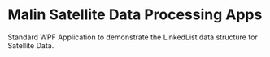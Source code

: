 # Malin Satellite Data Processing Apps
Standard WPF Application to demonstrate the LinkedList<T> data structure for Satellite Data.
